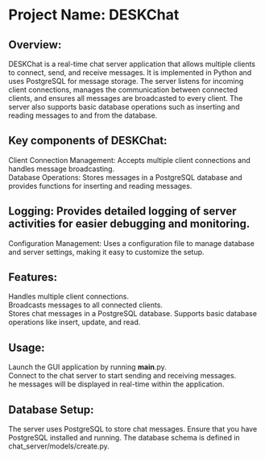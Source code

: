 # Project Name: DESKChat  

## Overview:  
DESKChat is a real-time chat server application that allows multiple clients to connect, send, and receive messages. It is implemented in Python and uses PostgreSQL for message storage. The server listens for incoming client connections, manages the communication between connected clients, and ensures all messages are broadcasted to every client. The server also supports basic database operations such as inserting and reading messages to and from the database.   

## Key components of DESKChat:  
Client Connection Management: Accepts multiple client connections and handles message broadcasting.  
Database Operations: Stores messages in a PostgreSQL database and provides functions for inserting and reading messages.    

## Logging: Provides detailed logging of server activities for easier debugging and monitoring.  
Configuration Management: Uses a configuration file to manage database and server settings, making it easy to customize the setup.

## Features:  
Handles multiple client connections.  
Broadcasts messages to all connected clients.  
Stores chat messages in a PostgreSQL database.
Supports basic database operations like insert, update, and read.    

## Usage:  
Launch the GUI application by running __main__.py.  
Connect to the chat server to start sending and receiving messages.  
he messages will be displayed in real-time within the application.  


## Database Setup:  
The server uses PostgreSQL to store chat messages. Ensure that you have PostgreSQL installed and running. The database schema is defined in chat_server/models/create.py.    

